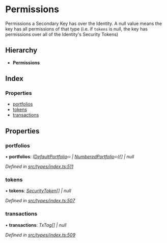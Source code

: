 # Permissions

Permissions a Secondary Key has over the Identity. A null value means the key has all permissions of that type \(i.e. if `tokens` is null, the key has permissions over all of the Identity's Security Tokens\)

## Hierarchy

* **Permissions**

## Index

### Properties

* [portfolios](permissions.md#portfolios)
* [tokens](permissions.md#tokens)
* [transactions](permissions.md#transactions)

## Properties

### portfolios

• **portfolios**: _\(_[_DefaultPortfolio_](../classes/defaultportfolio.md)_‹› \|_ [_NumberedPortfolio_](../classes/numberedportfolio.md)_‹›\)\[\] \| null_

_Defined in_ [_src/types/index.ts:511_](https://github.com/PolymathNetwork/polymesh-sdk/blob/1221e467/src/types/index.ts#L511)

### tokens

• **tokens**: [_SecurityToken_](../classes/securitytoken.md)_\[\] \| null_

_Defined in_ [_src/types/index.ts:507_](https://github.com/PolymathNetwork/polymesh-sdk/blob/1221e467/src/types/index.ts#L507)

### transactions

• **transactions**: _TxTag\[\] \| null_

_Defined in_ [_src/types/index.ts:509_](https://github.com/PolymathNetwork/polymesh-sdk/blob/1221e467/src/types/index.ts#L509)

